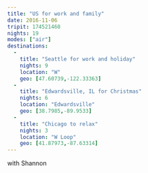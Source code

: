 ```yaml
---
title: "US for work and family"
date: 2016-11-06
tripit: 174521460
nights: 19
modes: ["air"]
destinations:
  -
    title: "Seattle for work and holiday"
    nights: 9
    location: "W"
    geo: [47.60739,-122.33363]
  -
    title: "Edwardsville, IL for Christmas"
    nights: 6
    location: "Edwardsville"
    geo: [38.7985,-89.9533]
  -
    title: "Chicago to relax"
    nights: 3
    location: "W Loop"
    geo: [41.87973,-87.63314]
---
```


with Shannon
